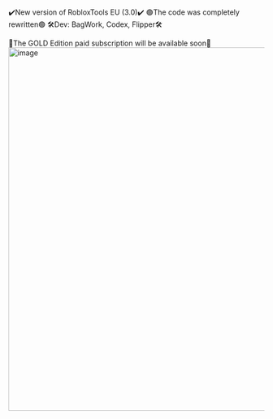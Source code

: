 ✔️New version of RobloxTools EU (3.0)✔️
🟢The code was completely rewritten🟢
🛠️Dev: BagWork, Codex, Flipper🛠️

💎The GOLD Edition paid subscription will be available soon💎
<img width="1119" height="716" alt="image" src="https://github.com/user-attachments/assets/a2eee234-9e57-4a8e-88ca-d658c772ef6f" />
